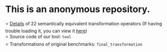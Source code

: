 # This is an anonymous repository.

⭐️ [Details](operators.pdf) of 22 semantically equivalent transformation operators (If having trouble loading it, you can view it [here](https://drive.google.com/file/d/1OOPIVOwZDFSsBJdc3GXhQEQp27bqs3w1/view?usp=sharing))  
⭐️ Source code of our tool: `tool`  
⭐️ Transformations of original benchmarks: `final_transformation`
